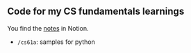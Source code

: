## Code for my CS fundamentals learnings

You find the [notes](https://www.notion.so/dennisseidel/Computer-Science-74fb6da3066c46dd93ad8dbdcec7002e) in Notion.

- `/cs61a`: samples for python